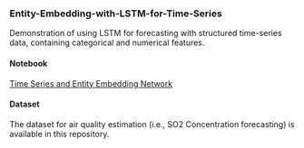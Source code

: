 ### Entity-Embedding-with-LSTM-for-Time-Series
Demonstration of using LSTM for forecasting with structured time-series data, containing categorical and numerical features.  

#### Notebook
<a href="">Time Series and Entity Embedding Network</a>

#### Dataset
The dataset for air quality estimation (i.e., SO2 Concentration forecasting) is available in this repository.
